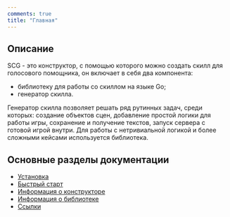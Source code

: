 ```yaml
---
comments: true
title: "Главная"
---
```


## Описание
SCG - это конструктор, с помощью которого можно создать скилл для голосового помощника, он включает в себя два компонента:

- библиотеку для работы со скиллом на языке Go;
- генератор скилла.

Генератор скилла позволяет решать ряд рутинных задач, среди которых: создание объектов сцен, добавление простой логики для работы игры, сохранение и получение текстов, запуск сервера с готовой игрой внутри. Для работы с нетривиальной логикой и более сложными кейсами используется библиотека.
 
## Основные разделы документации
- [Установка](./install.md)
- [Быстрый старт](./manual.md)
- [Информация о конструкторе](./gen_info.md)
- [Информация о библиотеке](./lib_info.md)
- [Ссылки](./links.md)

